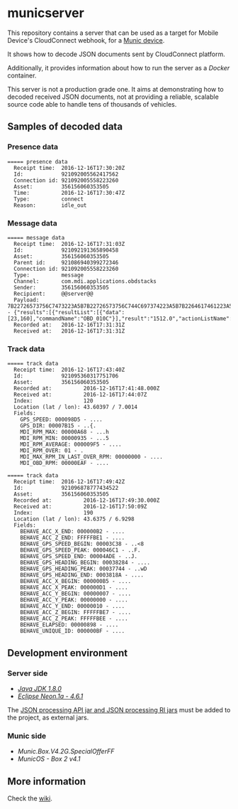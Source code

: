 # municserver

This repository contains a server that can be used as a target for Mobile Device's CloudConnect webhook, for a [Munic device](https://www.munic.io/).

It shows how to decode JSON documents sent by CloudConnect platform.

Additionally, it provides information about how to run the server  as a _Docker_ container.

This server is not a production grade one. It aims at demonstrating how to decoded received JSON documents, not at providing a reliable, scalable source code able to handle tens of thousands of vehicles.

## Samples of decoded data

### Presence data

```
===== presence data
  Receipt time:  2016-12-16T17:30:20Z
  Id:            921092005562417562
  Connection id: 921092005558223260
  Asset:         356156060353505
  Time:          2016-12-16T17:30:47Z
  Type:          connect
  Reason:        idle_out
```

### Message data

```
===== message data
  Receipt time:  2016-12-16T17:31:03Z
  Id:            921092191365890458
  Asset:         356156060353505
  Parent id:     921086940399272346
  Connection id: 921092005558223260
  Type:          message
  Channel:       com.mdi.applications.obdstacks
  Sender:        356156060353505
  Recipient:     @@server@@
  Payload:       7B22726573756C7473223A5B7B22726573756C744C697374223A5B7B2264617461223A5B32332C3136305D2C22636F6D6D616E644E616D65223A224F42445F30313043227D5D2C22726573756C74223A22313531322E30222C22616374696F6E4C6973744E616D65223A2267657452504D227D5D7D - {"results":[{"resultList":[{"data":[23,160],"commandName":"OBD_010C"}],"result":"1512.0","actionListName":"getRPM"}]}
  Recorded at:   2016-12-16T17:31:31Z
  Received at:   2016-12-16T17:31:31Z
```

### Track data

```
===== track data
  Receipt time:  2016-12-16T17:43:40Z
  Id:            921095360317751706
  Asset:         356156060353505
  Recorded at:          2016-12-16T17:41:48.000Z
  Received at:          2016-12-16T17:44:07Z
  Index:                120
  Location (lat / lon): 43.60397 / 7.0014
  Fields:
    GPS_SPEED: 000098D5 - ....
    GPS_DIR: 00007B15 - ..{.
    MDI_RPM_MAX: 00000A68 - ...h
    MDI_RPM_MIN: 00000935 - ...5
    MDI_RPM_AVERAGE: 000009F5 - ....
    MDI_RPM_OVER: 01 - .
    MDI_MAX_RPM_IN_LAST_OVER_RPM: 00000000 - ....
    MDI_OBD_RPM: 00000EAF - ....

===== track data
  Receipt time:  2016-12-16T17:49:42Z
  Id:            921096878777434522
  Asset:         356156060353505
  Recorded at:          2016-12-16T17:49:30.000Z
  Received at:          2016-12-16T17:50:09Z
  Index:                190
  Location (lat / lon): 43.6375 / 6.9298
  Fields:
    BEHAVE_ACC_X_END: 000000B2 - ....
    BEHAVE_ACC_Z_END: FFFFFBE1 - ....
    BEHAVE_GPS_SPEED_BEGIN: 00003C38 - ..<8
    BEHAVE_GPS_SPEED_PEAK: 000046C1 - ..F.
    BEHAVE_GPS_SPEED_END: 00004ADE - ..J.
    BEHAVE_GPS_HEADING_BEGIN: 00038284 - ....
    BEHAVE_GPS_HEADING_PEAK: 00037744 - ..wD
    BEHAVE_GPS_HEADING_END: 0003818A - ....
    BEHAVE_ACC_X_BEGIN: 000000B5 - ....
    BEHAVE_ACC_X_PEAK: 000000D1 - ....
    BEHAVE_ACC_Y_BEGIN: 00000007 - ....
    BEHAVE_ACC_Y_PEAK: 00000000 - ....
    BEHAVE_ACC_Y_END: 00000010 - ....
    BEHAVE_ACC_Z_BEGIN: FFFFFBE7 - ....
    BEHAVE_ACC_Z_PEAK: FFFFFBEE - ....
    BEHAVE_ELAPSED: 00000898 - ....
    BEHAVE_UNIQUE_ID: 000000BF - ....
```

## Development environment

### Server side

* [_Java JDK 1.8.0_](http://www.oracle.com/technetwork/java/javase/downloads/index.html)
* [_Eclipse Neon.1a - 4.6.1_](http://www.eclipse.org/downloads/)

The [JSON processing API jar and JSON processing RI jars](https://jsonp.java.net/download.html) must be added to the project, as external jars.

### Munic side

* _Munic.Box.V4.2G.SpecialOfferFF_
* _MunicOS - Box 2 v4.1_

## More information

Check the [wiki](https://github.com/PascalBod/municserver/wiki).